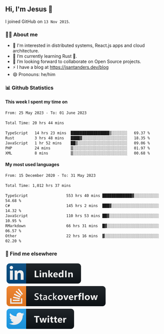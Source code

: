## Hi, I'm Jesus 👋

I joined GitHub on `13 Nov 2015`.

<!-- Talking about you -->

### 👨‍💻 About me

- 👦 I'm interested in distributed systems, React.js apps and cloud architecture.
- 🌱 I’m currently learning Rust 🦀.
- 👯 I’m looking forward to collaborate on Open Source projects.
- ⚡️ I have a blog at <https://jsantanders.dev/blog>
- 😄 Pronouns: he/him

### 📊 Github Statistics

#### This week I spent my time on

<!--START_SECTION:weekly-->

```text
From: 25 May 2023 - To: 01 June 2023

Total Time: 20 hrs 44 mins

TypeScript   14 hrs 23 mins  █████████████████▒░░░░░░░   69.37 %
Rust         3 hrs 48 mins   ████▓░░░░░░░░░░░░░░░░░░░░   18.35 %
JavaScript   1 hr 52 mins    ██▒░░░░░░░░░░░░░░░░░░░░░░   09.06 %
PHP          24 mins         ▒░░░░░░░░░░░░░░░░░░░░░░░░   01.97 %
XML          8 mins          ▒░░░░░░░░░░░░░░░░░░░░░░░░   00.68 %
```

<!--END_SECTION:weekly-->

#### My most used languages

<!--START_SECTION:alltime-->

```text
From: 15 December 2020 - To: 31 May 2023

Total Time: 1,012 hrs 37 mins

TypeScript                 553 hrs 40 mins █████████████▓░░░░░░░░░░░   54.68 %
C#                         145 hrs 2 mins  ███▓░░░░░░░░░░░░░░░░░░░░░   14.32 %
JavaScript                 110 hrs 53 mins ██▓░░░░░░░░░░░░░░░░░░░░░░   10.95 %
RMarkdown                  66 hrs 31 mins  █▓░░░░░░░░░░░░░░░░░░░░░░░   06.57 %
Other                      22 hrs 16 mins  ▓░░░░░░░░░░░░░░░░░░░░░░░░   02.20 %
```

<!--END_SECTION:alltime-->

### 📢 Find me elsewhere

<p>
  <a target="_blank" href="https://linkedin.com/in/jsantanders">
    <img src="https://github.com/jsantanders/jsantanders/blob/master/img/linkedin.svg" alt="LinkedIn" style="vertical-align:top; margin:4px">
  </a>
  
  <a target="_blank" href="https://stackoverflow.com/users/7318331/jesus-santander">
    <img src="https://github.com/jsantanders/jsantanders/blob/master/img/stackoverflow.svg" alt="StackOverflow" style="vertical-align:top; margin:4px">
  </a>
  
  <a target="_blank" href="http://twitter.com/jsantanders">
    <img src="https://github.com/jsantanders/jsantanders/blob/master/img/twitter.svg" alt="Twitter" style="vertical-align:top; margin:4px">
  </a>
</p>
